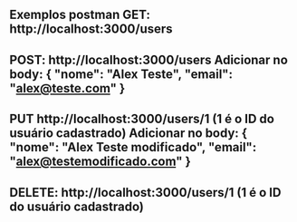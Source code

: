 Exemplos postman
GET:
http://localhost:3000/users
---------------------------------
POST:
http://localhost:3000/users
Adicionar no body:
{
    "nome": "Alex Teste",
    "email": "alex@teste.com"
}
----------------------------------
PUT
http://localhost:3000/users/1 (1 é o ID do usuário cadastrado)
Adicionar no body:
{
    "nome": "Alex Teste modificado",
    "email": "alex@testemodificado.com"
}
----------------------------------
DELETE:
http://localhost:3000/users/1 (1 é o ID do usuário cadastrado)
----------------------------------
